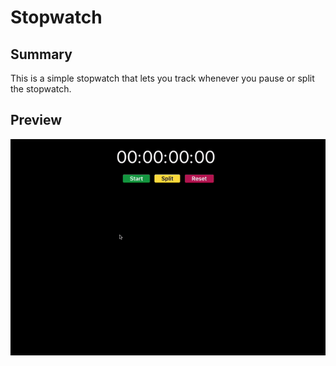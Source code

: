 # Stopwatch

## Summary
This is a simple stopwatch that lets you track whenever you pause or split the stopwatch.

## Preview
![image description](stopwatch-gif.gif)
